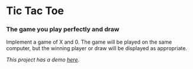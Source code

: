 # Tic Tac Toe

### The game you play perfectly and draw 

Implement a game of X and 0. The game will be played on the same computer, but the winning player or draw will be displayed as appropriate.

*This project has a demo [here](https://vladmrn.github.io/hangman/).*
